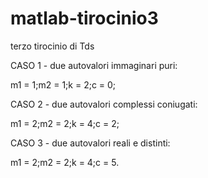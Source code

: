 # matlab-tirocinio3
terzo tirocinio di Tds

CASO 1 - due autovalori immaginari puri:

m1 = 1;m2 = 1;k = 2;c = 0;

CASO 2 - due autovalori complessi coniugati:

m1 = 2;m2 = 2;k = 4;c = 2;

CASO 3 - due autovalori reali e distinti:

m1 = 2;m2 = 2;k = 4;c = 5.
